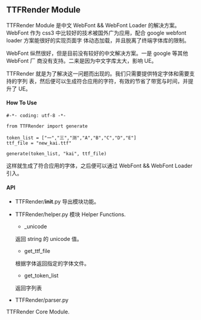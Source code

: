 ## TTFRender Module ##

TTFRender Module 是中文 WebFont && WebFont Loader 的解决方案。WebFont 作为 css3
中比较好的技术被国外广为应用，配合 google webfont loader 方案能很好的实现页面字
体动态加载，并且脱离了终端字体库的限制。

WebFont 纵然很好，但是目前没有较好的中文解决方案。一是 google 等其他 WebFont 厂
商没有支持。二来是因为中文字库太大，影响 UE。

TTFRender 就是为了解决这一问题而出现的。我们只需要提供特定字体和需要支持的字列
表，然后便可以生成符合应用的字符，有效的节省了带宽与时间，并提升了 UE。

#### How To Use ####

    #-*- coding: utf-8 -*-
    
    from TTFRender import generate
    
    token_list = ["一","三","测","A","B","C","D","E"]
    ttf_file = "new_kai.ttf"
    
    generate(token_list, "kai", ttf_file)

这样就生成了符合应用的字体，之后便可以通过 WebFont && WebFont Loader 引入。


#### API ####

* TTFRender/__init__.py
导出模块功能。

* TTFRender/helper.py 
模块 Helper Functions.

    * _unicode

    返回 string 的 unicode 值。

    * get_ttf_file

    根据字体返回指定的字体文件。

    * get_token_list

    返回字列表

* TTFRender/parser.py

TTFRender Core Module.
